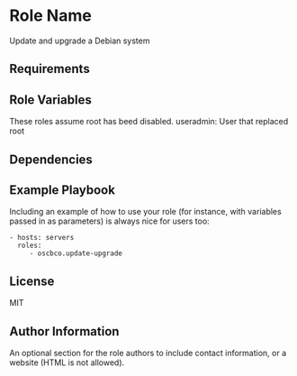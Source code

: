 Role Name
=========

Update and upgrade a Debian system

Requirements
------------


Role Variables
--------------
These roles assume root has beed disabled.
useradmin: User that replaced root

Dependencies
------------


Example Playbook
----------------

Including an example of how to use your role (for instance, with variables passed in as parameters) is always nice for users too:

    - hosts: servers
      roles:
         - oscbco.update-upgrade

License
-------

MIT

Author Information
------------------

An optional section for the role authors to include contact information, or a website (HTML is not allowed).
